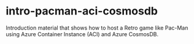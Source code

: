 # intro-pacman-aci-cosmosdb
Introduction material that shows how to  host a Retro game like Pac-Man using Azure Container Instance (ACI) and Azure CosmosDB.
